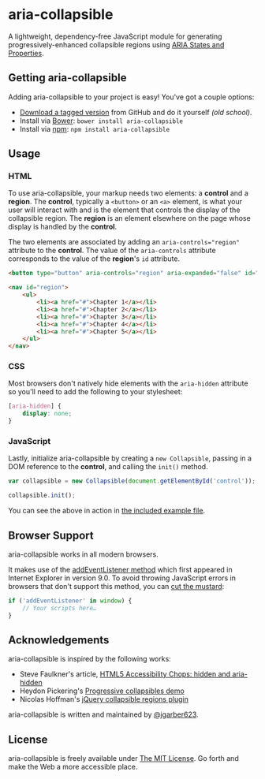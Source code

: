 # aria-collapsible

A lightweight, dependency-free JavaScript module for generating progressively-enhanced collapsible regions using [ARIA States and Properties](http://www.w3.org/TR/wai-aria/states_and_properties).


## Getting aria-collapsible

Adding aria-collapsible to your project is easy! You've got a couple options:

- [Download a tagged version](https://github.com/jgarber623/aria-collapsible/tags) from GitHub and do it yourself _(old school)_.
- Install via [Bower](http://bower.io/): `bower install aria-collapsible`
- Install via [npm](https://www.npmjs.com/): `npm install aria-collapsible`


## Usage

### HTML

To use aria-collapsible, your markup needs two elements: a **control** and a **region**. The **control**, typically a `<button>` or an `<a>` element, is what your user will interact with and is the element that controls the display of the collapsible region. The **region** is an element elsewhere on the page whose display is handled by the **control**.

The two elements are associated by adding an `aria-controls="region"` attribute to the **control**. The value of the `aria-controls` attribute corresponds to the value of the **region**'s `id` attribute.

```html
<button type="button" aria-controls="region" aria-expanded="false" id="control">Menu</button>

<nav id="region">
    <ul>
        <li><a href="#">Chapter 1</a></li>
        <li><a href="#">Chapter 2</a></li>
        <li><a href="#">Chapter 3</a></li>
        <li><a href="#">Chapter 4</a></li>
        <li><a href="#">Chapter 5</a></li>
    </ul>
</nav>
```

### CSS

Most browsers don't natively hide elements with the `aria-hidden` attribute so you'll need to add the following to your stylesheet:

```css
[aria-hidden] {
    display: none;
}
```

### JavaScript

Lastly, initialize aria-collapsible by creating a `new Collapsible`, passing in a DOM reference to the **control**, and calling the `init()` method.

```js
var collapsible = new Collapsible(document.getElementById('control'));

collapsible.init();
```

You can see the above in action in [the included example file](./example/index.html).


## Browser Support

aria-collapsible works in all modern browsers.

It makes use of the [addEventListener method](https://developer.mozilla.org/en-US/docs/Web/API/EventTarget/addEventListener) which first appeared in Internet Explorer in version 9.0. To avoid throwing JavaScript errors in browsers that don't support this method, you can [cut the mustard](http://responsivenews.co.uk/post/18948466399/cutting-the-mustard):

```js
if ('addEventListener' in window) {
    // Your scripts here…
}
```


## Acknowledgements

aria-collapsible is inspired by the following works:

- Steve Faulkner's article, [HTML5 Accessibility Chops: hidden and aria-hidden](http://www.paciellogroup.com/blog/2012/05/html5-accessibility-chops-hidden-and-aria-hidden/)
- Heydon Pickering's [Progressive collapsibles demo](http://heydonworks.com/practical_aria_examples/#progressive-collapsibles)
- Nicolas Hoffman's [jQuery collapsible regions plugin](http://a11y.nicolas-hoffmann.net/hide-show/)

aria-collapsible is written and maintained by [@jgarber623](https://github.com/jgarber623).


## License

aria-collapsible is freely available under [The MIT License](http://opensource.org/licenses/MIT). Go forth and make the Web a more accessible place.
